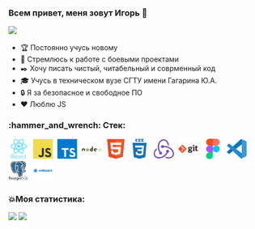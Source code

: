 <h3>Всем привет, меня зовут Игорь 👋</h3>

![](https://komarev.com/ghpvc/?username=ssssed) 

<ul>
  <li>🏆 Постоянно учусь новому</li>
  <li>🎯 Стремлюсь к работе с боевыми проектами</li>
  <li>✒️ Хочу писать чистый, читабельный и соврменный код</li>
  <li>🎓 Учусь в техническом вузе СГТУ имени Гагарина Ю.А.</li>
  <li>🔒 Я за безопасное и свободное ПО</li>
  <li>❤️ Люблю JS</li>
</ul>
<h3>:hammer_and_wrench: Стек:</h3>
<div>
  <img src="https://github.com/devicons/devicon/blob/master/icons/react/react-original-wordmark.svg" title="React" alt="React" width="40" height="40"/>&nbsp;
  <img src="https://github.com/devicons/devicon/blob/master/icons/javascript/javascript-original.svg" title="JavaScript" alt="JavaScript" width="40" height="40"/>&nbsp;
  <img src="https://github.com/devicons/devicon/blob/master/icons/typescript/typescript-original.svg" title="TypeScript" alt="JavaScript" width="40" height="40"/>&nbsp;
  <img src="https://github.com/devicons/devicon/blob/master/icons/nodejs/nodejs-original-wordmark.svg" title="NodeJS" alt="NodeJS" width="40" height="40"/>&nbsp;
  <img src="https://github.com/devicons/devicon/blob/master/icons/html5/html5-original.svg" title="HTML5" alt="HTML" width="40" height="40"/>&nbsp;
  <img src="https://github.com/devicons/devicon/blob/master/icons/css3/css3-plain-wordmark.svg"  title="CSS3" alt="CSS" width="40" height="40"/>&nbsp;
   <img src="https://github.com/devicons/devicon/blob/master/icons/redux/redux-original.svg" title="redux-toolkit" width="40" height="40"/>&nbsp;
  <img src="https://github.com/devicons/devicon/blob/master/icons/git/git-original-wordmark.svg" title="Git" **alt="Git" width="40" height="40"/>&nbsp;
  <img src="https://github.com/devicons/devicon/blob/master/icons/figma/figma-original.svg" title="Figma" **alt="Figma" width="40" height="40"/>&nbsp;
  <img src="https://github.com/devicons/devicon/blob/master/icons/vscode/vscode-original.svg" title="VScode" **alt="VScode" width="40" height="40"/>&nbsp;
  <img src="https://github.com/devicons/devicon/blob/master/icons/postgresql/postgresql-original-wordmark.svg" title="PostgreSql" width="40" height="40"/>&nbsp; 
  <img src="https://github.com/devicons/devicon/blob/master/icons/webpack/webpack-original-wordmark.svg" title="webpack" width="40" height="40"/>&nbsp;
</div>

<h3>💥Моя статистика:</h3>
<div>
<img src="https://github-readme-stats.vercel.app/api?username=ssssed&show_icons=true&include_all_commits=true&count_private=true" height="160"/>
<img height = '160px' src="https://github-readme-stats-eight-theta.vercel.app/api/top-langs/?username=ssssed&layout=compact&langs_count=8"/>
</div>
